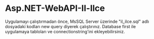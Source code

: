 # Asp.NET-WebAPI-Il-Ilce

Uygulamayı çalıştırmadan önce, MsSQL Server üzerinde "il_ilce.sql" adlı dosyadaki kodları new query diyerek çalıştırınız.
Database first ile uygulamaya tabloları ve connectionstring'ini ekleyebilirsiniz.
